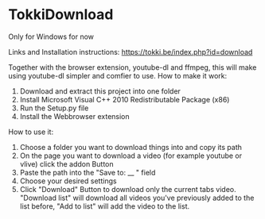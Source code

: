 # TokkiDownload

Only for Windows for now

Links and Installation instructions:
https://tokki.be/index.php?id=download

Together with the browser extension, youtube-dl and ffmpeg, this will make using youtube-dl simpler and comfier to use.
How to make it work:
1. Download and extract this project into one folder
3. Install Microsoft Visual C++ 2010 Redistributable Package (x86)
6. Run the Setup.py file
7. Install the Webbrowser extension

How to use it:
1. Choose a folder you want to download things into and copy its path
2. On the page you want to download a video (for example youtube or vlive) click the addon Button
3. Paste the path into the "Save to: __ " field 
4. Choose your desired settings
5. Click "Download" Button to download only the current tabs video. "Download list" will download all videos you've previously added to the list before, "Add to list" will add the video to the list.
